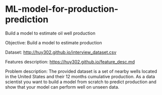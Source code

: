 # ML-model-for-production-prediction
 Build a model to estimate oil well production

Objective: Build a model to estimate production

Dataset: http://huy302.github.io/interview_dataset.csv

Features description: https://huy302.github.io/feature_desc.md

Problem description: The provided dataset is a set of nearby wells located in the United States and their 12 months cumulative production. As a data scientist you want to build a model from scratch to predict production and show that your model can perform well on unseen data.